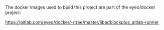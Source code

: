The docker images used to build this project are part of the eyeo/docker project:

https://gitlab.com/eyeo/docker/-/tree/master/libadblockplus_gitlab-runner